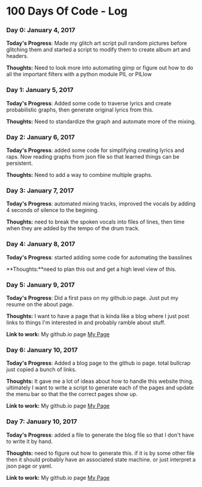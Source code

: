 # 100 Days Of Code - Log

### Day 0: January 4, 2017

**Today's Progress**: Made my glitch art script pull random pictures before glitching them and started a script to modify them to create album art and headers.

**Thoughts:** Need to look more into automating gimp or figure out how to do all the important filters with a python module PIL or PILlow


### Day 1: January 5, 2017

**Today's Progress**: Added some code to traverse lyrics and create probabilistic graphs, then generate original lyrics from this.

**Thoughts:** Need to standardize the graph and automate more of the mixing.



### Day 2: January 6, 2017

**Today's Progress**: added some code for simplifying creating lyrics and raps. Now reading graphs from json file so that learned things can be persistent.

**Thoughts:** Need to add a way to combine multiple graphs.



### Day 3: January 7, 2017

**Today's Progress**: automated mixing tracks, improved the vocals by adding 4 seconds of silence to the begining.

**Thoughts:** need to break the spoken vocals into files of lines, then time when they are added by the tempo of the drum track.



### Day 4: January 8, 2017

**Today's Progress**: started adding some code for automating the basslines

**Thoughts:**need to plan this out and get a high level view of this.


### Day 5: January 9, 2017

**Today's Progress**: Did a first pass on my github.io page. Just put my resume on the about page.

**Thoughts:** I want to have a page that is kinda like a blog where I just post links to things I'm interested in and probably ramble about stuff.

**Link to work:** My github.io page [My Page](http://capalmer1013.github.io)


### Day 6: January 10, 2017

**Today's Progress**: Added a blog page to the github io page. total bullcrap just copied a bunch of links.

**Thoughts:** It gave me a lot of ideas about how to handle this website thing. ultimately I want to write a script to generate each of the pages and update the menu bar so that the the correct pages show up.

**Link to work:** My github.io page [My Page](http://capalmer1013.github.io)

### Day 7: January 10, 2017

**Today's Progress**: added a file to generate the blog file so that I don't have to write it by hand.

**Thoughts:** need to figure out how to generate this. if it is by some other file then it should probably have an associated state machine. or just interpret a json page or yaml.

**Link to work:** My github.io page [My Page](http://capalmer1013.github.io)
